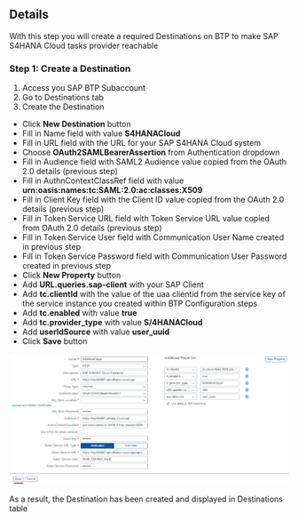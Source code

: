 ## Details

With this step you will create a required Destinations on BTP to make SAP S4HANA Cloud tasks provider reachable


### Step 1: Create a Destination

1. Access you SAP BTP Subaccount
2. Go to Destinations tab
3. Create the Destination

- Click **New Destination** button
- Fill in Name field with value **S4HANACloud**
- Fill in URL field with the URL for your SAP S4HANA Cloud system
- Choose **OAuth2SAMLBearerAssertion** from Authentication dropdown
- Fill in Audience field with SAML2 Audience value copied from the OAuth 2.0 details (previous step)
- Fill in AuthnContextClassRef field with value **urn:oasis:names:tc:SAML:2.0:ac:classes:X509**
- Fill in Client Key field with the Client ID value copied from the OAuth 2.0 details (previous step)
- Fill in Token Service URL field with Token Service URL value copied from OAuth 2.0 details (previous step) 
- Fill in Token Service User field with Communication User Name created in previous step
- Fill in Token Service Password field with Communication User Password created in previous step
- Click **New Property** button
- Add **URL.queries.sap-client** with your SAP Client
- Add **tc.clientId** with the value of the uaa clientid from the service key of the service instance you created within BTP Configuration steps
- Add **tc.enabled** with value **true**
- Add **tc.provider_type** with value **S/4HANACloud**
- Add **userIdSource** with value **user_uuid**
- Click **Save** button

![Destination](./Images/1.3.1.png "Destination")

As a result, the Destination has been created and displayed in Destinations table
